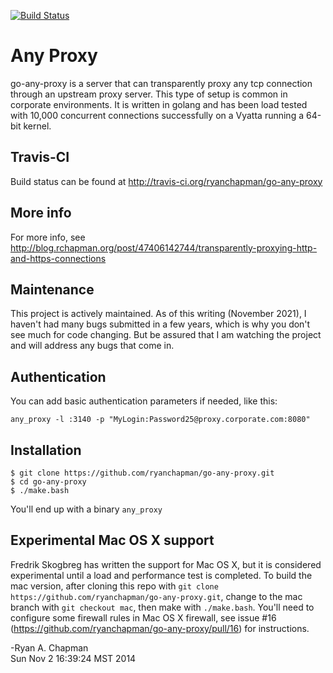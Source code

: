 [![Build Status](https://travis-ci.org/ryanchapman/go-any-proxy.png)](https://travis-ci.org/ryanchapman/go-any-proxy)

# Any Proxy

go-any-proxy is a server that can transparently proxy any tcp connection through an upstream proxy server.  This type
of setup is common in corporate environments.  It is written in golang and has been load tested with 10,000 concurrent
connections successfully on a Vyatta running a 64-bit kernel.

## Travis-CI

Build status can be found at http://travis-ci.org/ryanchapman/go-any-proxy

## More info

For more info, see http://blog.rchapman.org/post/47406142744/transparently-proxying-http-and-https-connections

## Maintenance

This project is actively maintained.  As of this writing (November 2021), I haven't had many bugs submitted in a few
years, which is why you don't see much for code changing.  But be assured that I am watching the project and will
address any bugs that come in.

## Authentication

You can add basic authentication parameters if needed, like this:

`any_proxy -l :3140 -p "MyLogin:Password25@proxy.corporate.com:8080"`

## Installation

```
$ git clone https://github.com/ryanchapman/go-any-proxy.git
$ cd go-any-proxy
$ ./make.bash
```

You'll end up with a binary `any_proxy`

## Experimental Mac OS X support
Fredrik Skogbreg has written the support for Mac OS X, but it is considered experimental until a load and performance
test is completed.  To build the mac version, after cloning this repo with `git clone https://github.com/ryanchapman/go-any-proxy.git`, 
change to the mac branch with `git checkout mac`, then make with `./make.bash`.  You'll need to configure some firewall
rules in Mac OS X firewall, see issue #16 (https://github.com/ryanchapman/go-any-proxy/pull/16) for instructions.


-Ryan A. Chapman<br>
 Sun Nov  2 16:39:24 MST 2014
